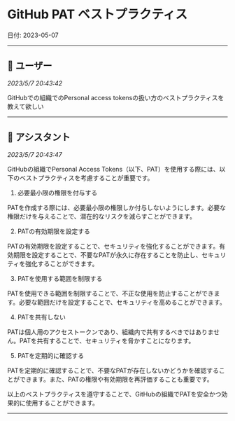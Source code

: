 # GitHub PAT ベストプラクティス

日付: 2023-05-07

---

## 👤 ユーザー
*2023/5/7 20:43:42*

GitHubでの組織でのPersonal access tokensの扱い方のベストプラクティスを教えて欲しい

---

## 🤖 アシスタント
*2023/5/7 20:43:47*

GitHubの組織でPersonal Access Tokens（以下、PAT）を使用する際には、以下のベストプラクティスを考慮することが重要です。

1. 必要最小限の権限を付与する

PATを作成する際には、必要最小限の権限しか付与しないようにします。必要な権限だけを与えることで、潜在的なリスクを減らすことができます。

2. PATの有効期限を設定する

PATの有効期限を設定することで、セキュリティを強化することができます。有効期限を設定することで、不要なPATが永久に存在することを防止し、セキュリティを強化することができます。

3. PATを使用する範囲を制限する

PATを使用できる範囲を制限することで、不正な使用を防止することができます。必要な範囲だけを設定することで、セキュリティを高めることができます。

4. PATを共有しない

PATは個人用のアクセストークンであり、組織内で共有するべきではありません。PATを共有することで、セキュリティを脅かすことになります。

5. PATを定期的に確認する

PATを定期的に確認することで、不要なPATが存在しないかどうかを確認することができます。また、PATの権限や有効期限を再評価することも重要です。

以上のベストプラクティスを遵守することで、GitHubの組織でPATを安全かつ効果的に使用することができます。

---

